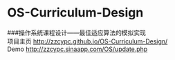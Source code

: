 # OS-Curriculum-Design
###操作系统课程设计——最佳适应算法的模拟实现  
项目主页 http://zzcypc.github.io/OS-Curriculum-Design/  
Demo http://zzcypc.sinaapp.com/OS/update.php
